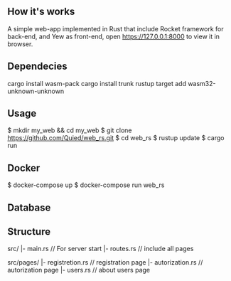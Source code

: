## How it's works
A simple web-app implemented in Rust that include Rocket framework for back-end, and Yew as front-end, open https://127.0.0.1:8000 to view it in browser.

## Dependecies
cargo install wasm-pack
cargo install trunk
rustup target add wasm32-unknown-unknown

## Usage 
$ mkdir my_web && cd my_web
$ git clone https://github.com/Quied/web_rs.git
$ cd web_rs
$ rustup update
$ cargo run

## Docker

$ docker-compose up
$ docker-compose run web_rs

## Database

## Structure
src/
|- main.rs // For server start
|- routes.rs // include all pages

src/pages/
|- registretion.rs // registration page
|- autorization.rs // autorization page
|- users.rs // about users page








